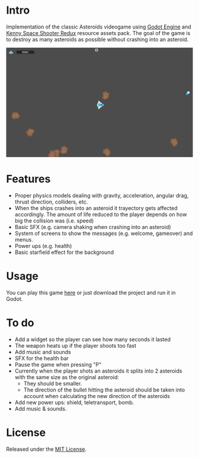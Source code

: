 # Intro
Implementation of the classic Asteroids videogame using [Godot Engine](https://godotengine.org/) and [Kenny Space Shooter Redux](https://kenney.nl/assets/space-shooter-redux) resource assets pack. The goal of the game is to destroy as many asteroids as possible without crashing into an asteroid.

![Game](screenshots/main_game.png)

# Features
* Proper physics models dealing with gravity, acceleration, angular drag, thrust direction, colliders, etc. 
* When the ships crashes into an asteroid it trayectory gets affected accordingly. The amount of life reduced to the player depends on how big the collision was (i.e. speed)
* Basic SFX (e.g. camera shaking when crashing into an asteroid)
* System of screens to show the messages (e.g. welcome, gameover) and menus.
* Power ups (e.g. health)
* Basic starfield effect for the background

# Usage
You can play this game [here](https://asteroids.cscazorla.es/) or just download the project and run it in Godot.

# To do
* Add a widget so the player can see how many seconds it lasted
* The weapon heats up if the player shoots too fast
* Add music and sounds
* SFX for the health bar
* Pause the game when pressing "P"
* Currently when the player shots an asteroids it splits into 2 asteroids with the same size as the original asteroid:
  * They should be smaller.
  * The direction of the bullet hitting the asteroid should be taken into account when calculating the new direction of the asteroids
* Add new power ups: shield, teletransport, bomb.
* Add music & sounds.

# License
Released under the [MIT License](http://www.opensource.org/licenses/mit-license.php).
